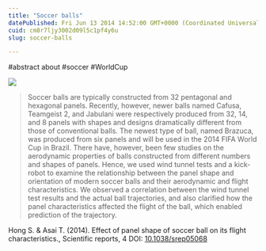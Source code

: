 ```yaml
---
title: "Soccer balls"
datePublished: Fri Jun 13 2014 14:52:00 GMT+0000 (Coordinated Universal Time)
cuid: cm8r7ljy3002d09l5c1pf4y6u
slug: soccer-balls

---
```



#abstract about #soccer #WorldCup

![](https://cdn.hashnode.com/res/hashnode/image/upload/v1743071217119/e961e12e-bc45-46c4-bc8d-daa4063c55c6.jpeg)

> Soccer balls are typically constructed from 32 pentagonal and hexagonal panels. Recently, however, newer balls named Cafusa, Teamgeist 2, and Jabulani were respectively produced from 32, 14, and 8 panels with shapes and designs dramatically different from those of conventional balls. The newest type of ball, named Brazuca, was produced from six panels and will be used in the 2014 FIFA World Cup in Brazil. There have, however, been few studies on the aerodynamic properties of balls constructed from different numbers and shapes of panels. Hence, we used wind tunnel tests and a kick-robot to examine the relationship between the panel shape and orientation of modern soccer balls and their aerodynamic and flight characteristics. We observed a correlation between the wind tunnel test results and the actual ball trajectories, and also clarified how the panel characteristics affected the flight of the ball, which enabled prediction of the trajectory.

Hong S. & Asai T. (2014). Effect of panel shape of soccer ball on its flight characteristics., Scientific reports, 4 DOI: [10.1038/srep05068](http://dx.doi.org/10.1038%2Fsrep05068)